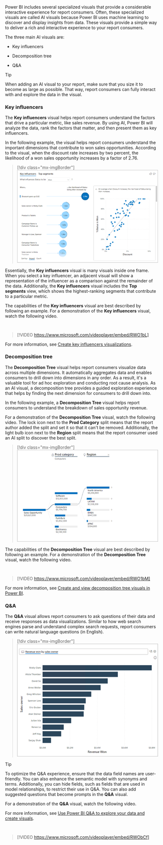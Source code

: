 Power BI includes several specialized visuals that provide a considerable interactive experience for report consumers. Often, these specialized visuals are called AI visuals because Power BI uses machine learning to discover and display insights from data. These visuals provide a simple way to deliver a rich and interactive experience to your report consumers.

The three main AI visuals are:

- Key influencers

- Decomposition tree

- Q&A

> [!TIP]
> When adding an AI visual to your report, make sure that you size it to become as large as possible. That way, report consumers can fully interact with and explore the data in the visual.

### Key influencers

The **Key influencers** visual helps report consumers understand the factors that drive a particular metric, like sales revenue. By using AI, Power BI will analyze the data, rank the factors that matter, and then present them as key influencers.

In the following example, the visual helps report consumers understand the important dimensions that contribute to won sales opportunities. According to the visual, when the discount rate increases by two percent, the likelihood of a won sales opportunity increases by a factor of 2.76.

> [!div class="mx-imgBorder"]
> [![Image shows a Key influencers visual helping report consumers to understand the important dimensions that contribute to won sales opportunities.](../media/ai-visual-key-influencers.png)](../media/ai-visual-key-influencers.png#lightbox)

Essentially, the **Key influencers** visual is many visuals inside one frame. When you select a key influencer, an adjacent visual will show a representation of the influencer as a comparison against the remainder of the data. Additionally, the **Key influencers** visual includes the **Top segments** view, which shows the highest-ranking segments that contribute to a particular metric.

The capabilities of the **Key influencers** visual are best described by following an example. For a demonstration of the **Key influencers** visual, watch the following video.

&nbsp;
> [!VIDEO https://www.microsoft.com/videoplayer/embed/RWO1bL]

For more information, see [Create key influencers visualizations](/power-bi/visuals/power-bi-visualization-influencers).

### Decomposition tree

The **Decomposition Tree** visual helps report consumers visualize data across multiple dimensions. It automatically aggregates data and enables consumers to drill down into dimensions in any order. As a result, it's a valuable tool for ad hoc exploration and conducting root cause analysis. As an AI visual, a decomposition tree provides a guided exploration experience that helps by finding the next dimension for consumers to drill down into.

In the following example, a **Decomposition Tree** visual helps report consumers to understand the breakdown of sales opportunity revenue.

For a demonstration of the **Decomposition Tree** visual, watch the following video. The lock icon next to the **Prod Category** split means that the report author added the split and set it so that it can't be removed. Additionally, the light bulb icon next to the **Region** split means that the report consumer used an AI split to discover the best split.

> [!div class="mx-imgBorder"]
> [![Image shows a Decomposition tree visual helping report consumers to analyze sales opportunity revenue across two dimensions: Product category and Region.](../media/ai-visual-decomposition-tree.png)](../media/ai-visual-decomposition-tree.png#lightbox)

The capabilities of the **Decomposition Tree** visual are best described by following an example. For a demonstration of the **Decomposition Tree** visual, watch the following video.

&nbsp;
> [!VIDEO https://www.microsoft.com/videoplayer/embed/RWO1bM]

For more information, see [Create and view decomposition tree visuals in Power BI](/power-bi/visuals/power-bi-visualization-decomposition-tree).

### Q&A

The **Q&A** visual allows report consumers to ask questions of their data and receive responses as data visualizations. Similar to how web search engines parse and understand complex search requests, report consumers can write natural language questions (in English).

> [!div class="mx-imgBorder"]
> [![Image shows the Q&A visual with the question \"Revenue won by sales owner\". Beneath the question, a bar chart response is shown.](../media/ai-visual-qna.png)](../media/ai-visual-qna.png#lightbox)

> [!TIP]
> To optimize the Q&A experience, ensure that the data field names are user-friendly. You can also enhance the semantic model with synonyms and terms. Additionally, you can hide fields, such as fields that are used in model relationships, to restrict their use in Q&A. You can also add suggested questions that become prompts in the **Q&A** visual.

For a demonstration of the **Q&A** visual, watch the following video.

For more information, see [Use Power BI Q&A to explore your data and create visuals](/power-bi/create-reports/power-bi-tutorial-q-and-a).

&nbsp;
> [!VIDEO https://www.microsoft.com/videoplayer/embed/RWObCf]